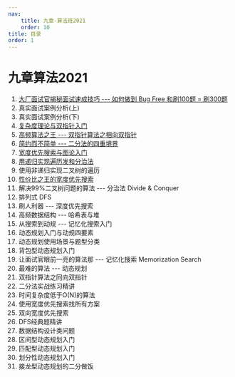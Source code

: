 ```yaml
---
nav:
    title: 九章-算法班2021
    order: 10
title: 目录
order: 1
---
```


# 九章算法2021

1. [大厂面试官揭秘面试速成技巧 --- 如何做到 Bug Free 和刷100题 = 刷300题](/jiuzhang2021/01)
2. 真实面试案例分析(上)
3. 真实面试案例分析(下)
4. [复杂度理论与双指针入门](/jiuzhang2021/04)
5. [高频算法之王 --- 双指针算法之相向双指针](/jiuzhang2021/05)
6. [简约而不简单 --- 二分法的四重境界](/jiuzhang2021/06)
7. [宽度优先搜索与图论入门](/jiuzhang2021/07)
8. [用递归实现遍历发和分治法](/jiuzhang2021/08)
9. 使用非递归实现二叉树的遍历
10. [性价比之王的宽度优先搜索](/jiuzhang2021/10)
11. 解决99%二叉树问题的算法 --- 分治法 Divide & Conquer
12. 排列式 DFS
13. 刷人利器 --- 深度优先搜索
14. 高频数据结构 --- 哈希表与堆
15. 从搜索到动规 --- 记忆化搜索入门
16. 动态规划入门与动规四要素
17. 动态规划使用场景与题型分类
18. 背包型动态规划入门
19. 让面试官眼前一亮的算法那 --- 记忆化搜索 Memorization Search
20. 最难的算法 --- 动态规划
21. 双指针算法之同向双指针
22. 二分法实战练习精讲
23. 时间复杂度低于O(N)的算法
24. 使用宽度优先搜索找所有方案
25. 双向宽度优先搜索
26. DFS经典题精讲
27. 数据结构设计类问题
28. 区间型动态规划入门
29. 匹配型动态规划入门
30. 划分性动态规划入门
31. 接龙型动态规划的二分做饭